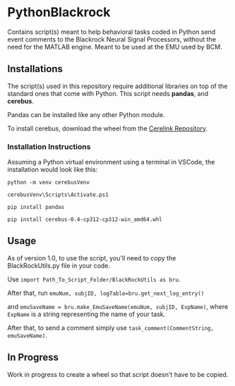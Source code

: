 # PythonBlackrock
Contains script(s) meant to help behavioral tasks coded in Python send event comments to the Blackrock Neural Signal Processors, without the need for the MATLAB engine.
Meant to be used at the EMU used by BCM.


## Installations
The script(s) used in this repository require additional libraries on top of the standard ones that come with Python. This script needs **pandas**, and **cerebus**.

Pandas can be installed like any other Python module.

To install cerebus, download the wheel from the [Cerelink Repository](https://github.com/CerebusOSS/CereLink/releases).

### Installation Instructions
Assuming a Python virtual environment using a terminal in VSCode, the installation would look like this:

`python -m venv cerebusVenv`

`cerebusVenv\Scripts\Activate.ps1`

`pip install pandas`

`pip install cerebus-0.4-cp312-cp312-win_amd64.whl`

## Usage
As of version 1.0, to use the script, you'll need to copy the BlackRockUtils.py file in your code.

Use `import Path_To_Script_Folder/BlackRockUtils as bru`. 

After that, run `emuNum, subjID, logTable=bru.get_next_log_entry()`

and `emuSaveName = bru.make_EmuSaveName(emuNum, subjID, ExpName)`, where `ExpName` is a string representing the name of your task.

After that, to send a comment simply use `task_comment(CommentString, emuSaveName)`.

## In Progress
Work in progress to create a wheel so that script doesn't have to be copied.
